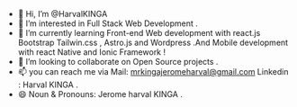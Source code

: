 - 👋 Hi, I’m @HarvalKINGA
- 👀 I’m interested in Full Stack Web Development .
- 🌱 I’m currently learning Front-end Web development with react.js Bootstrap Tailwin.css , Astro.js and Wordpress .And Mobile development with react Native and Ionic Framework !
- 💞️ I’m looking to collaborate on Open Source projects .
- 📫 you can reach me via  Mail: mrkingajeromeharval@gmail.com   Linkedin : Harval KINGA  .
- 😄 Noun & Pronouns: Jerome harval KINGA .


<!---
HarvalKINGA/HarvalKINGA is a ✨ special ✨ repository because its `README.md` (this file) appears on your GitHub profile.
You can click the Preview link to take a look at your changes.
--->
